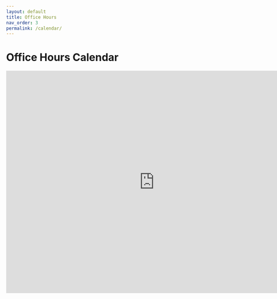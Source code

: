 ```yaml
---
layout: default
title: Office Hours
nav_order: 3
permalink: /calendar/
---
```

# Office Hours Calendar

<iframe src="https://calendar.google.com/calendar/embed?height=600&amp;wkst=1&amp;bgcolor=%23ffffff&amp;ctz=America%2FChicago&amp;src=dDhpZjBqNG4zcDZrcTk3a29rM2ozbHJiaWNAZ3JvdXAuY2FsZW5kYXIuZ29vZ2xlLmNvbQ&amp;src=ZW4udXNhI2hvbGlkYXlAZ3JvdXAudi5jYWxlbmRhci5nb29nbGUuY29t&amp;color=%23743500&amp;color=%239D7000&amp;showNav=1&amp;showDate=0&amp;showPrint=0&amp;showTabs=1&amp;showCalendars=0&amp;showTz=0&amp;showTitle=0" style="border-width:0" width="800" height="600" frameborder="0" scrolling="no"></iframe>